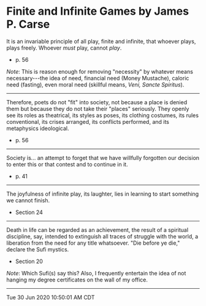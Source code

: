 
# Finite and Infinite Games by James P. Carse

It is an invariable principle of all play,
finite and infinite,
that whoever plays, plays freely.
Whoever _must_ play, cannot _play_.

* p. 56


_Note_:
This is reason enough for removing "necessity"
by whatever means necessary---the idea of need,
financial need (Money Mustache),
caloric need (fasting),
even moral need (skillful means, _Veni, Sancte Spiritus_).

---

Therefore, poets do not "fit" into society,
not because a place is denied them
but because they do not take their "places" seriously.
They openly see its roles as theatrical,
its styles as poses, its clothing costumes,
its rules conventional, its crises arranged,
its conflicts performed, and its metaphysics ideological.

* p. 56

---

Society is... an attempt to forget
that we have willfully forgotten
our decision to enter this or that contest and to continue in it.

* p. 41

---

The joyfulness of infinite play,
its laughter,
lies in learning to start something we cannot finish.

* Section 24

---

Death in life can be regarded as an achievement,
the result of a spiritual discipline, say,
intended to extinguish all traces of struggle with the world,
a liberation from the need for any title whatsoever.
"Die before ye die," declare the Sufi mystics.

* Section 20

_Note_: Which Sufi(s) say this?
Also, I frequently entertain the idea of not hanging my degree certificates on the wall of my office.

---
Tue 30 Jun 2020 10:50:01 AM CDT
